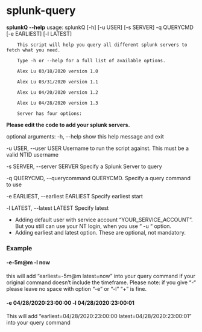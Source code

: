 # splunk-query

**splunkQ --help**
usage: splunkQ [-h] [-u USER] [-s SERVER] -q QUERYCMD [-e EARLIEST] [-l LATEST]
 
        This script will help you query all different splunk servers to fetch what you need.
 
        Type -h or --help for a full list of available options.
 
        Alex Lu 03/18/2020 version 1.0
 
        Alex Lu 03/31/2020 version 1.1
 
        Alex Lu 04/20/2020 version 1.2
 
        Alex Lu 04/28/2020 version 1.3
 
        Server has four options:
 
**Please edit the code to add your splunk servers.**
 
optional arguments:
  -h, --help            show this help message and exit
  
  -u USER, --user USER  Username to run the script against.  This must be a valid NTID username
  
  -s SERVER, --server SERVER  Specify a Splunk Server to query
  
  -q QUERYCMD, --querycommand QUERYCMD. Specify a query command to use

  -e EARLIEST, --earliest EARLIEST    Specify earliest start
  
  -l LATEST, --latest LATEST          Specify latest
                        
+ Adding default user with service account “YOUR_SERVICE_ACCOUNT”. But you still can use your NT login, when you use “ -u “ option.
+ Adding earliest and latest option. These are optional, not mandatory.

### Example
 
#### -e-5m@m -l now  
this will add “earliest=-5m@m latest=now” into your query command if your original command doesn’t include the timeframe.
Please note: if you give “-“ please leave no space with option “-e” or “-l”
                       “+” is fine.

#### -e 04/28/2020:23:00:00 -l 04/28/2020:23:00:01
This will add “earliest=04/28/2020:23:00:00 latest=04/28/2020:23:00:01” into your query command

 
